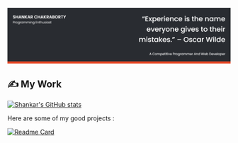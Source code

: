 
![Shankar Chakraborty's Cover](./cover.png)

## ✍ My Work

[![Shankar's GitHub stats](https://github-readme-stats.vercel.app/api?username=Shankar022&show_icons=true&theme=darcula)](https://github.com/Shankar022)

Here are some of my good projects :

[![Readme Card](https://github-readme-stats.vercel.app/api/pin/?username=Shankar022&repo=Friendly_chat-Ardent-&theme=synthwave&show_icons=true)](https://github.com/Shankar022/Friendly_chat-Ardent-)